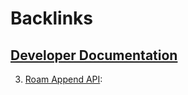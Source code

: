 
# Backlinks
## [Developer Documentation](<Developer Documentation.md>)
3. [Roam Append API](<Roam Append API.md>):

